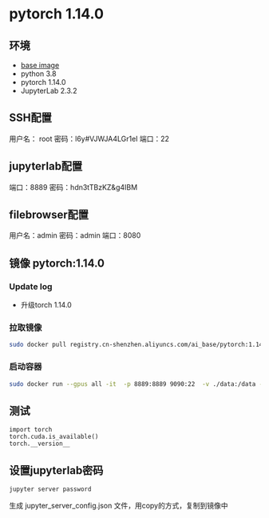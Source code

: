 # pytorch 1.14.0

## 环境
- [base image](https://docs.nvidia.com/deeplearning/frameworks/pytorch-release-notes/rel-23-02.html#rel-23-02)
- python 3.8
- pytorch 1.14.0
- JupyterLab 2.3.2


## SSH配置
用户名： root
密码：l6y#VJWJA4LGr1eI
端口：22

## jupyterlab配置
端口：8889
密码：hdn3tTBzKZ&g4IBM

## filebrowser配置
用户名：admin
密码：admin
端口：8080

## 镜像 pytorch:1.14.0

### Update log
- 升级torch 1.14.0

### 拉取镜像
```bash
sudo docker pull registry.cn-shenzhen.aliyuncs.com/ai_base/pytorch:1.14.0
```

### 启动容器
```bash
sudo docker run --gpus all -it  -p 8889:8889 9090:22  -v ./data:/data --rm registry.cn-shenzhen.aliyuncs.com/ai_base/pytorch:pytorch:1.14.0
```

## 测试
```vim
import torch
torch.cuda.is_available()
torch.__version__
```

## 设置jupyterlab密码
```bash
jupyter server password
```
生成 jupyter_server_config.json 文件，用copy的方式，复制到镜像中